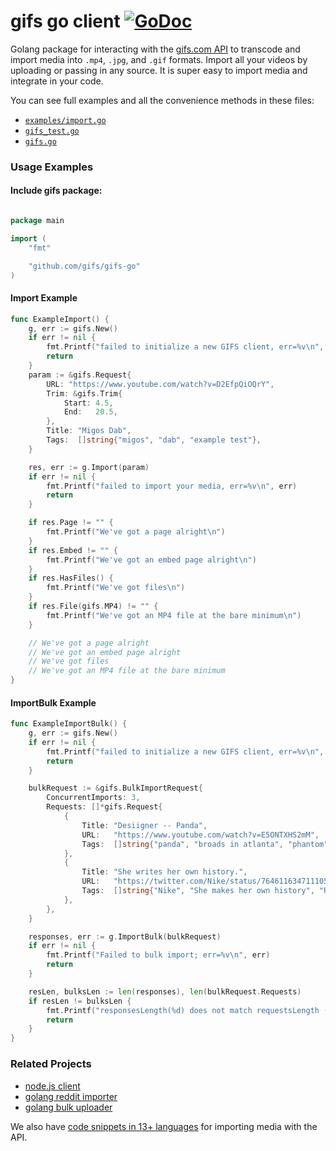 # gifs go client [![GoDoc](https://godoc.org/github.com/gifs/gifs-go?status.svg)](https://godoc.org/github.com/gifs/gifs-go)

Golang package for interacting with the [gifs.com API](https://github.com/gifs/api) to transcode and import media into `.mp4`, `.jpg`, and `.gif` formats. Import all your videos by uploading or passing in any source. It is super easy to import media and integrate in your code.

You can see full examples and all the convenience methods in these files:

- [`examples/import.go`](https://github.com/gifs/gifs_go/blob/master/examples/import.go)
- [`gifs_test.go`](https://github.com/gifs/gifs-go/blob/master/gifs_test.go)
- [`gifs.go`](https://github.com/gifs/gifs-go/blob/master/gifs.go)

### Usage Examples

#### Include gifs package:

```go

package main

import (
	"fmt"

	"github.com/gifs/gifs-go"
)
```

#### Import Example

[embedmd]:# (examples/import.go go /func ExampleImport.*/ /\n}/)
```go
func ExampleImport() {
	g, err := gifs.New()
	if err != nil {
		fmt.Printf("failed to initialize a new GIFS client, err=%v\n", err)
		return
	}
	param := &gifs.Request{
		URL: "https://www.youtube.com/watch?v=D2EfpQiOQrY",
		Trim: &gifs.Trim{
			Start: 4.5,
			End:   20.5,
		},
		Title: "Migos Dab",
		Tags:  []string{"migos", "dab", "example test"},
	}

	res, err := g.Import(param)
	if err != nil {
		fmt.Printf("failed to import your media, err=%v\n", err)
		return
	}

	if res.Page != "" {
		fmt.Printf("We've got a page alright\n")
	}
	if res.Embed != "" {
		fmt.Printf("We've got an embed page alright\n")
	}
	if res.HasFiles() {
		fmt.Printf("We've got files\n")
	}
	if res.File(gifs.MP4) != "" {
		fmt.Printf("We've got an MP4 file at the bare minimum\n")
	}

	// We've got a page alright
	// We've got an embed page alright
	// We've got files
	// We've got an MP4 file at the bare minimum
}
```

#### ImportBulk Example

[embedmd]:# (examples/import.go go /func ExampleImportBulk.*/ /\n}/)
```go
func ExampleImportBulk() {
	g, err := gifs.New()
	if err != nil {
		fmt.Printf("failed to initialize a new GIFS client, err=%v\n", err)
		return
	}

	bulkRequest := &gifs.BulkImportRequest{
		ConcurrentImports: 3,
		Requests: []*gifs.Request{
			{
				Title: "Desiigner -- Panda",
				URL:   "https://www.youtube.com/watch?v=E5ONTXHS2mM",
				Tags:  []string{"panda", "broads in atlanta", "phantom", "desiigner"},
			},
			{
				Title: "She writes her own history.",
				URL:   "https://twitter.com/Nike/status/764611634711105537",
				Tags:  []string{"Nike", "She makes her own history", "Running"},
			},
		},
	}

	responses, err := g.ImportBulk(bulkRequest)
	if err != nil {
		fmt.Printf("Failed to bulk import; err=%v\n", err)
		return
	}

	resLen, bulksLen := len(responses), len(bulkRequest.Requests)
	if resLen != bulksLen {
		fmt.Printf("responsesLength(%d) does not match requestsLength (%d)\n", resLen, bulksLen)
		return
	}
}
```

### Related Projects

- [node.js client](https://github.com/gifs/gifs-api-node)
- [golang reddit importer](https://github.com/gifs/api/tree/master/examples/reddit-importer)
- [golang bulk uploader](https://github.com/gifs/api/tree/master/examples/bulk-uploader)

We also have [code snippets in 13+ languages](https://github.com/gifs/api/blob/master/SNIPPETS.md) for importing media with the API.
